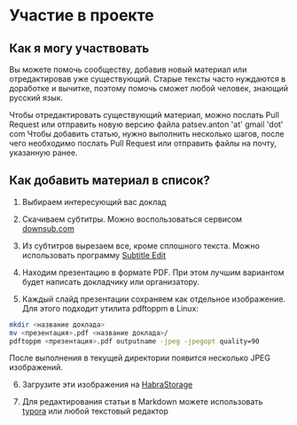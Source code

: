 # Участие в проекте

## Как я могу участвовать

Вы можете помочь сообществу, добавив новый материал или отредактировав уже существующий.
Старые тексты часто нуждаются в доработке и вычитке, поэтому помочь сможет любой человек, знающий русский язык.

Чтобы отредактировать существующий материал, можно послать Pull Request или отправить новую версию файла patsev.anton 'at' gmail 'dot' com
Чтобы добавить статью, нужно выполнить несколько шагов, после чего необходимо послать Pull Request или отправить файлы на почту, указанную ранее.

## Как добавить материал в список?

1. Выбираем интересующий вас доклад

2. Скачиваем субтитры.
Можно воспользоваться сервисом [downsub.com](http://downsub.com/)

3. Из субтитров вырезаем все, кроме сплошного текста.
Можно использовать программу [Subtitle Edit](https://www.nikse.dk/subtitleedit)

4. Находим презентацию в формате PDF.
При этом лучшим вариантом будет написать докладчику или организатору.

5. Каждый слайд презентации сохраняем как отдельное изображение.
Для этого подходит утилита pdftoppm в Linux:

```bash
mkdir <название доклада>
mv <презентация>.pdf <название доклада>/
pdftoppm <презентация>.pdf outputname -jpeg -jpegopt quality=90
```

После выполнения в текущей директории появится несколько JPEG изображений.

6. Загрузите эти изображения на [HabraStorage](https://habrastorage.org/)

7. Для редактирования статьи в Markdown можете использовать [typora](https://typora.io/) или любой текстовый редактор

